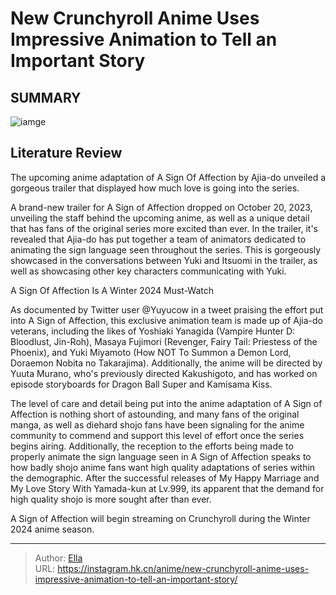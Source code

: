 # New Crunchyroll Anime Uses Impressive Animation to Tell an Important Story


## SUMMARY 

![iamge](https://static1.srcdn.com/wordpress/wp-content/uploads/2023/10/untitled-design-63.png)

## Literature Review

The upcoming anime adaptation of A Sign Of Affection by Ajia-do unveiled a gorgeous trailer that displayed how much love is going into the series.





A brand-new trailer for A Sign of Affection dropped on October 20, 2023, unveiling the staff behind the upcoming anime, as well as a unique detail that has fans of the original series more excited than ever. In the trailer, it&#39;s revealed that Ajia-do has put together a team of animators dedicated to animating the sign language seen throughout the series. This is gorgeously showcased in the conversations between Yuki and Itsuomi in the trailer, as well as showcasing other key characters communicating with Yuki.





 A Sign Of Affection Is A Winter 2024 Must-Watch 

 

As documented by Twitter user @Yuyucow in a tweet praising the effort put into A Sign of Affection, this exclusive animation team is made up of Ajia-do veterans, including the likes of Yoshiaki Yanagida (Vampire Hunter D: Bloodlust, Jin-Roh), Masaya Fujimori (Revenger, Fairy Tail: Priestess of the Phoenix), and Yuki Miyamoto (How NOT To Summon a Demon Lord, Doraemon Nobita no Takarajima). Additionally, the anime will be directed by Yuuta Murano, who&#39;s previously directed Kakushigoto, and has worked on episode storyboards for Dragon Ball Super and Kamisama Kiss.

          




The level of care and detail being put into the anime adaptation of A Sign of Affection is nothing short of astounding, and many fans of the original manga, as well as diehard shojo fans have been signaling for the anime community to commend and support this level of effort once the series begins airing. Additionally, the reception to the efforts being made to properly animate the sign language seen in A Sign of Affection speaks to how badly shojo anime fans want high quality adaptations of series within the demographic. After the successful releases of My Happy Marriage and My Love Story With Yamada-kun at Lv.999, its apparent that the demand for high quality shojo is more sought after than ever.

A Sign of Affection will begin streaming on Crunchyroll during the Winter 2024 anime season.



---

> Author: [Ella](https://instagram.hk.cn/)  
> URL: https://instagram.hk.cn/anime/new-crunchyroll-anime-uses-impressive-animation-to-tell-an-important-story/  


